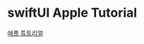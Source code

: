 # swiftUI Apple Tutorial
[애플 튜토리얼](https://developer.apple.com/tutorials/swiftui/creating-and-combining-views)
